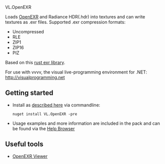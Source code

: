 VL.OpenEXR

Loads [OpenEXR](https://www.openexr.com/) and Radiance HDR(.hdr) into textures and can write textures as .exr files. Supported .exr compression formats:
- Uncompressed
- RLE
- ZIP1
- ZIP16
- PIZ

Based on this [rust exr library](https://docs.rs/exr/latest/exr/).

For use with vvvv, the visual live-programming environment for .NET: http://visualprogramming.net

## Getting started
- Install as [described here](https://thegraybook.vvvv.org/reference/hde/managing-nugets.html) via commandline:

    `nuget install VL.OpenEXR -pre`

- Usage examples and more information are included in the pack and can be found via the [Help Browser](https://thegraybook.vvvv.org/reference/hde/findinghelp.html)

## Useful tools
- [OpenEXR Viewer](https://github.com/afichet/openexr-viewer)
